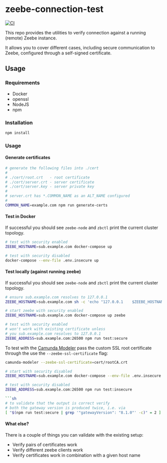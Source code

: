# zeebe-connection-test

[![CI](https://github.com/camunda/zeebe-connection-test/actions/workflows/CI.yml/badge.svg)](https://github.com/camunda/zeebe-connection-test/actions/workflows/CI.yml)

This repo provides the utilities to verify connection against a running (remote) Zeebe instance.

It allows you to cover different cases, including secure communication to Zeebe, configured through a self-signed certificate.

## Usage

### Requirements

* Docker
* openssl
* NodeJS
* npm

### Installation

```sh
npm install
```

### Usage

#### Generate certificates

```sh
# generate the following files into ./cert
#
# ./cert/root.crt   - root certificate
# ./cert/server.crt - server certificate
# ./cert/server.key - server private key
#
# server.crt has *.COMMON_NAME as an ALT_NAME configured
#
COMMON_NAME=example.com npm run generate-certs
```

#### Test in Docker

If successful you should see `zeebe-node` and `zbctl` print the current cluster topology.

```sh
# test with security enabled
ZEEBE_HOSTNAME=sub.example.com docker-compose up

# test with security disabled
docker-compose --env-file .env.insecure up
```

#### Test locally (against running zeebe)

If successful you should see `zeebe-node` and `zbctl` print the current cluster topology.

```sh
# ensure sub.example.com resolves to 127.0.0.1
ZEEBE_HOSTNAME=sub.example.com sh -c 'echo "127.0.0.1    $ZEEBE_HOSTNAME"' | sudo tee -a /etc/hosts

# start zeebe with security enabled
ZEEBE_HOSTNAME=sub.example.com docker-compose up zeebe

# test with security enabled
# won't work with existing certificate unless
# you sub.example.com resolves to 127.0.0.1
ZEEBE_ADDRESS=sub.example.com:26500 npm run test:secure
```

To test with the [Camunda Modeler](https://github.com/camunda/camunda-modeler) pass the custom SSL root certificate through the use the `--zeebe-ssl-certificate` flag:

```sh
camunda-modeler --zeebe-ssl-certificate=cert/rootCA.crt
```

```sh
# start with security disabled
ZEEBE_HOSTNAME=sub.example.com docker-compose --env-file .env.insecure up zeebe

# test with security disabled
ZEEBE_ADDRESS=sub.example.com:26500 npm run test:insecure

```sh
# to validate that the output is correct verify
# both the gateway version is produced twice, i.e. via
[ "$(npm run test:secure | grep '"gatewayVersion": "8.1.0"' -c)" = 2 ] || echo "error: missing output <gatewayVersion>"
```

#### What else?

There is a couple of things you can validate with the existing setup:

* Verify pairs of certificates work
* Verify different zeebe clients work
* Verify certificates work in combination with a given host name